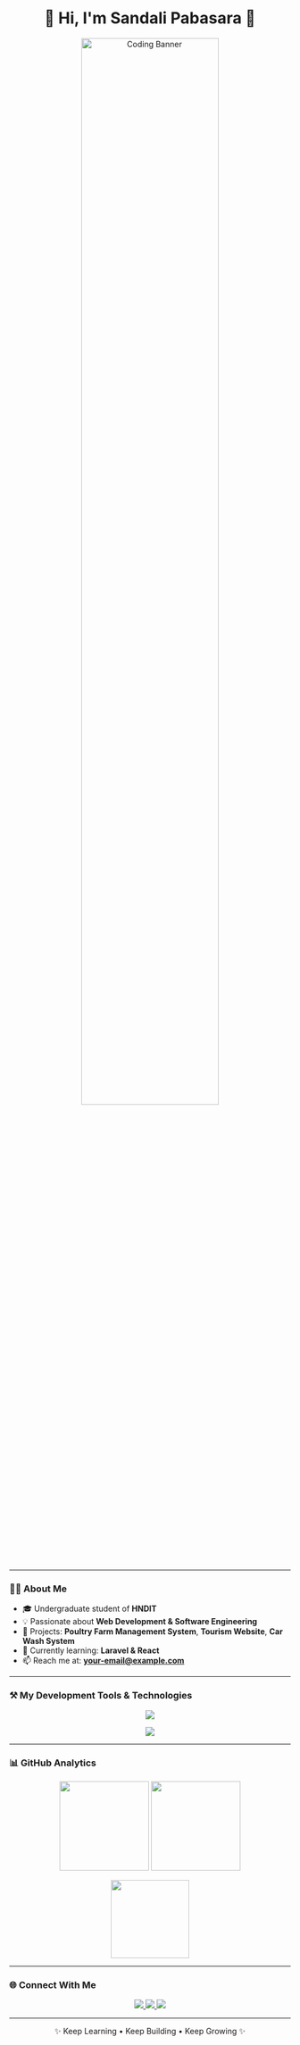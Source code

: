 <h1 align="center">🌸 Hi, I'm Sandali Pabasara 👋</h1>

<p align="center">
  <img src="https://media.giphy.com/media/paTz7UZbPfTZFRYnnB/giphy.gif" alt="Coding Banner" width="70%">
</p>

---

### 👩‍💻 About Me
- 🎓 Undergraduate student of **HNDIT**  
- 💡 Passionate about **Web Development & Software Engineering**  
- 🔭 Projects: **Poultry Farm Management System**, **Tourism Website**, **Car Wash System**  
- 🌱 Currently learning: **Laravel & React**  
- 📫 Reach me at: **your-email@example.com**

---

### ⚒️ My Development Tools & Technologies
<p align="center">
  <img src="https://skillicons.dev/icons?i=html,css,js,php,mysql,java,cs,figma,vscode" />
</p>

<p align="center">
  <img src="https://img.shields.io/badge/Draw.io-orange?style=for-the-badge&logo=diagramsdotnet&logoColor=white" />
</p>

---

### 📊 GitHub Analytics
<p align="center">
  <img src="https://github-readme-stats.vercel.app/api?username=pabasara0819&show_icons=true&theme=tokyonight" height="160" />
  <img src="https://github-readme-streak-stats.herokuapp.com/?user=pabasara0819&theme=tokyonight" height="160" />
</p>
<p align="center">
  <img src="https://github-readme-stats.vercel.app/api/top-langs/?username=pabasara0819&layout=compact&theme=tokyonight" height="140" />
</p>

---

### 🌐 Connect With Me
<p align="center">
  <a href="https://www.linkedin.com/in/yourprofile" target="_blank">
    <img src="https://img.shields.io/badge/LinkedIn-0077b5?style=for-the-badge&logo=linkedin" />
  </a>
  <a href="https://www.facebook.com/yourprofile" target="_blank">
    <img src="https://img.shields.io/badge/Facebook-1877f2?style=for-the-badge&logo=facebook" />
  </a>
  <a href="mailto:your-email@example.com" target="_blank">
    <img src="https://img.shields.io/badge/Email-D14836?style=for-the-badge&logo=gmail&logoColor=white" />
  </a>
</p>

---

<p align="center">✨ Keep Learning • Keep Building • Keep Growing ✨</p>
